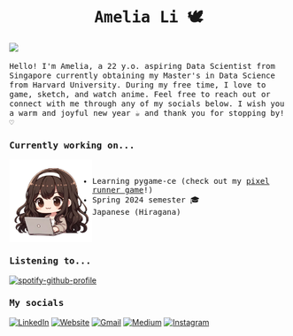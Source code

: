 <h1 align="center"><samp>Amelia Li 🕊️</samp></h1>

![](https://komarev.com/ghpvc/?username=amelialwx&color=f0aace&style=for-the-badge) 

<p><samp>
Hello! I'm Amelia, a 22 y.o. aspiring Data Scientist from Singapore currently obtaining my Master's in Data Science from Harvard University. During my free time, I love to game, sketch, and watch anime. Feel free to reach out or connect with me through any of my socials below. I wish you a warm and joyful new year ☕ and thank you for stopping by! ♡
</samp></p>

<h3><samp>Currently working on...</samp></h3>

<img src="assets/img/me2.png" align="left" style="width: 150px;">
<samp>
  <br>
  <ul>
    <li>Learning pygame-ce (check out my <a href="https://github.com/amelialwx/Pixel_Purr-suit">pixel runner game</a>!)</li>
    <li>Spring 2024 semester 🎓</li>
    <li>Japanese (Hiragana)</li>
    <br>
  </ul>
  <br>
</samp>

<h3><samp>Listening to...</samp></h3>

[![spotify-github-profile](https://spotify-github-profile.vercel.app/api/view?uid=iamcryb4by&cover_image=true&theme=novatorem&show_offline=true&background_color=121212&interchange=true&bar_color=53b14f&bar_color_cover=false)](https://github.com/kittinan/spotify-github-profile)

<h3><samp>My socials</samp></h3>

[![LinkedIn](https://img.shields.io/badge/LinkedIn-0077B5?style=for-the-badge&logo=linkedin&logoColor=white)](https://linkedin.com/in/amelialwx)
[![Website](https://img.shields.io/badge/website-000000?style=for-the-badge&logo=About.me&logoColor=white)](https://amelialwx.github.io)
[![Gmail](https://img.shields.io/badge/Gmail-D14836?style=for-the-badge&logo=gmail&logoColor=white)](mailto:weixili@g.harvard.edu)
[![Medium](https://img.shields.io/badge/Medium-12100E?style=for-the-badge&logo=medium&logoColor=white)](https://amelialwx.medium.com)
[![Instagram](https://img.shields.io/badge/Instagram-E4405F?style=for-the-badge&logo=instagram&logoColor=white)](https://instagram.com/dplyrr)
